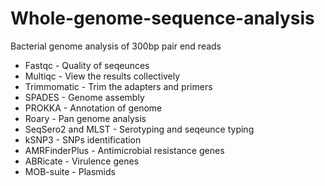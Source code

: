 # Whole-genome-sequence-analysis
Bacterial genome analysis of 300bp pair end reads
- Fastqc - Quality of seqeunces
- Multiqc - View the results collectively
- Trimmomatic - Trim the adapters and primers
- SPADES - Genome assembly
- PROKKA - Annotation of genome
- Roary - Pan genome analysis
- SeqSero2 and MLST - Serotyping and seqeunce typing
- kSNP3 - SNPs identification
- AMRFinderPlus - Antimicrobial resistance genes 
- ABRicate - Virulence genes
- MOB-suite - Plasmids

